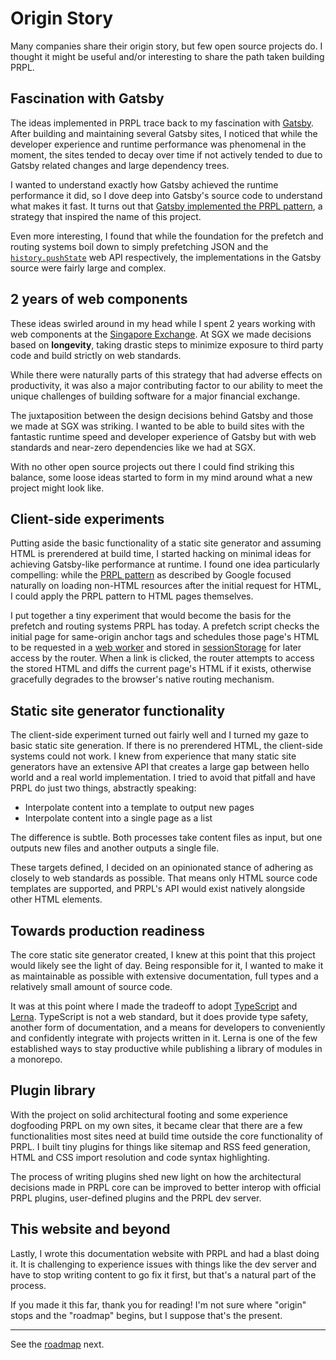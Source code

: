 <!--
title: Origin Story
description: The origin story of PRPL, a modular static site generator built for longevity.
slug: /origin-story
order: 09
-->

# Origin Story

Many companies share their origin story, but few open source projects do. I thought it might be useful and/or 
interesting to share the path taken building PRPL.

## Fascination with Gatsby

The ideas implemented in PRPL trace back to my fascination with [Gatsby](https://www.gatsbyjs.com). After building 
and maintaining several Gatsby sites, I noticed that while the developer experience and runtime performance was 
phenomenal in the moment, the sites tended to decay over time if not actively tended to due to Gatsby related changes 
and large dependency trees.

I wanted to understand exactly how Gatsby achieved the runtime performance it did, so I dove deep into Gatsby's source 
code to understand what makes it fast. It turns out that [Gatsby implemented the PRPL pattern](https://www.gatsbyjs.com/docs/prpl-pattern/), a strategy that inspired the name of this project.

Even more interesting, I found that while the foundation for the prefetch and routing systems boil down to simply
prefetching JSON and the [`history.pushState`](https://developer.mozilla.org/en-US/docs/Web/API/History/pushState)
web API respectively, the implementations in the Gatsby source were fairly large and complex.

## 2 years of web components

These ideas swirled around in my head while I spent 2 years working with web components at the [Singapore Exchange](https://www.sgx.com).
At SGX we made decisions based on **longevity**, taking drastic steps to minimize exposure to third party code and 
build strictly on web standards.

While there were naturally parts of this strategy that had adverse effects on productivity, it was also a major contributing factor to our ability to meet the unique challenges of building 
software for a major financial exchange.

The juxtaposition between the design decisions behind Gatsby and those we made at SGX was striking. I wanted to be 
able to build sites with the fantastic runtime speed and developer experience of Gatsby but with web 
standards and near-zero dependencies like we had at SGX.

With no other open source projects out there I could find striking this balance, some loose ideas started to form in 
my mind around what a new project might look like.

## Client-side experiments

Putting aside the basic functionality of a static site generator and assuming HTML is prerendered at build time, 
I started hacking on minimal ideas for achieving Gatsby-like performance at runtime. I found one idea particularly 
compelling: while the [PRPL pattern](https://web.dev/apply-instant-loading-with-prpl/) as described by Google 
focused naturally on loading non-HTML resources after the initial request for HTML, I could apply the PRPL pattern 
to HTML pages themselves.

I put together a tiny experiment that would become the basis for the prefetch and routing systems PRPL has today. A 
prefetch script checks the initial page for same-origin anchor tags and schedules those page's HTML to be requested 
in a [web worker](https://developer.mozilla.org/en-US/docs/Web/API/Web_Workers_API) and
stored in [sessionStorage](https://developer.mozilla.org/en-US/docs/Web/API/Window/sessionStorage) for later access 
by the router. When a link is clicked, the router attempts to access the stored HTML and diffs the current page's 
HTML if it exists, otherwise gracefully degrades to the browser's native routing mechanism.

## Static site generator functionality

The client-side experiment turned out fairly well and I turned my gaze to basic static site generation. If there is 
no prerendered HTML, the client-side systems could not work. I knew from experience that many static site generators 
have an extensive API that creates a large gap between hello world and a real world implementation. I tried to avoid 
that pitfall and have PRPL do just two things, abstractly speaking:

- Interpolate content into a template to output new pages
- Interpolate content into a single page as a list

The difference is subtle. Both processes take content files as input, but one outputs new files and another 
outputs a single file.

These targets defined, I decided on an opinionated stance of adhering as closely to web standards as possible. That 
means only HTML source code templates are supported, and PRPL's API would exist natively alongside other HTML 
elements.

## Towards production readiness

The core static site generator created, I knew at this point that this project would likely see the light of day. 
Being responsible for it, I wanted to make it as maintainable as possible with extensive documentation, full types 
and a relatively small amount of source code.

It was at this point where I made the tradeoff to adopt [TypeScript](https://www.typescriptlang.org) and [Lerna](https://lerna.js.org).
TypeScript is not a web standard, but it does provide type safety, another form of documentation, and a means for 
developers to conveniently and confidently integrate with projects written in it. Lerna is one of the few established 
ways to stay productive while publishing a library of modules in a monorepo.

## Plugin library

With the project on solid architectural footing and some experience dogfooding PRPL on my own sites, it became clear 
that there are a few functionalities most sites need at build time outside the core functionality of PRPL. I 
built tiny plugins for things like sitemap and RSS feed generation, HTML and CSS import resolution and code 
syntax highlighting.

The process of writing plugins shed new light on how the architectural decisions made in PRPL core can be improved 
to better interop with official PRPL plugins, user-defined plugins and the PRPL dev server.

## This website and beyond

Lastly, I wrote this documentation website with PRPL and had a blast doing it. It is challenging to experience 
issues with things like the dev server and have to stop writing content to go fix it first, but that's a natural 
part of the process.

If you made it this far, thank you for reading! I'm not sure where "origin" stops and the "roadmap" begins, but I 
suppose that's the present.

---

See the [roadmap](/roadmap) next.